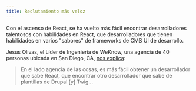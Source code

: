 ```yaml
---
title: Reclutamiento más veloz
---
```


Con el ascenso de React, se ha vuelto más fácil encontrar desarrolladores talentosos con habilidades en React, que desarrolladores que tienen habilidades en varios "sabores" de frameworks de CMS UI de desarrollo. 

Jesus Olivas, el Líder de Ingeniería de WeKnow, una agencia de 40 personas ubicada en San Diego, CA, [nos explica](https://www.youtube.com/watch?v=tWu1xfF18FI&feature=youtu.be&t=2392):

> En el lado agencia de las cosas, es más fácil obtener un desarrollador que sabe React, que encontrar otro desarrollador que sabe de plantillas de Drupal [y] Twig...
